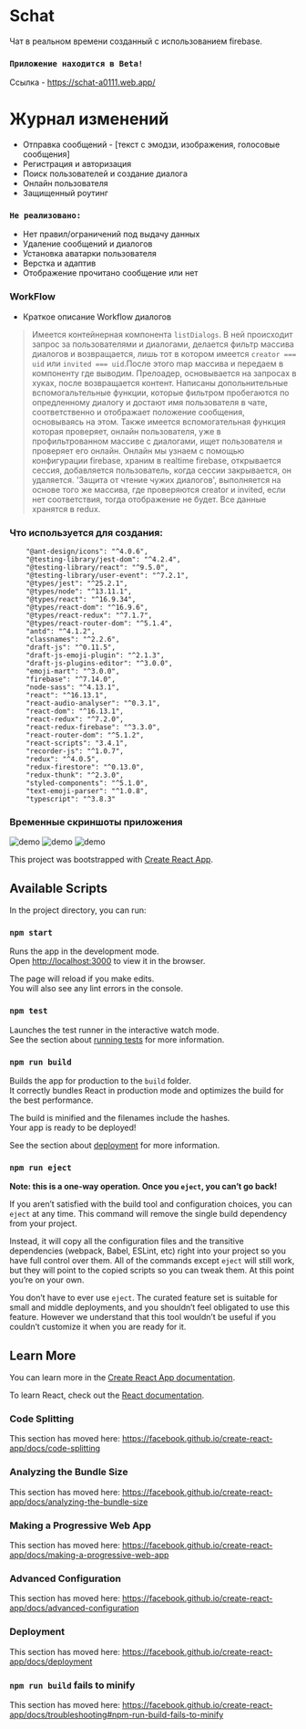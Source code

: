 # Schat

Чат в реальном времени созданный с использованием firebase. 
### `Приложение находится в Beta!`
Ссылка - https://schat-a0111.web.app/
#  Журнал изменений

  - Отправка сообщений - [текст с эмодзи, изображения, голосовые сообщения]
  - Регистрация и авторизация
  - Поиск пользователей и создание диалога
  - Онлайн пользователя
  - Защищенный роутинг
  
### `Не реализовано:`
  - Нет правил/ограничений под выдачу данных
  - Удаление сообщений и диалогов
  - Установка аватарки пользователя
  - Верстка и адаптив
  - Отображение прочитано сообщение или нет
  
### WorkFlow
- Краткое описание Workflow диалогов
> Имеется контейнерная компонента `listDialogs`.
В ней происходит запрос за пользователями и диалогами, делается
фильтр массива диалогов и возвращается, лишь тот в котором
имеется `creator === uid` или `invited === uid`.После этого
map массива и передаем в компоненту где выводим. Прелоадер,
основывается на запросах в хуках, после возвращается контент.
Написаны допольнительные вспомогальтельные функции, которые
фильтром пробегаются по опредленному диалогу и достают имя пользователя
в чате, соответственно и отображает положение сообщения, основываясь
на этом. Также имеется вспомогательная функция которая проверяет,
онлайн пользователя, уже в профильтрованном массиве с диалогами,
ищет пользователя и проверяет его онлайн. Онлайн мы узнаем с помощью
конфигурации firebase, храним в realtime firebase, открывается
сессия, добавляется пользователь, когда сессии закрывается, он удаляется.
'Защита от чтение чужих диалогов', выполняется на основе того же
массива, где проверяются creator и invited, если нет соответствия, тогда
отображение не будет.
Все данные хранятся в redux.

### Что используется для создания:
        "@ant-design/icons": "^4.0.6",
        "@testing-library/jest-dom": "^4.2.4",
        "@testing-library/react": "^9.5.0",
        "@testing-library/user-event": "^7.2.1",
        "@types/jest": "^25.2.1",
        "@types/node": "^13.11.1",
        "@types/react": "^16.9.34",
        "@types/react-dom": "^16.9.6",
        "@types/react-redux": "^7.1.7",
        "@types/react-router-dom": "^5.1.4",
        "antd": "^4.1.2",
        "classnames": "^2.2.6",
        "draft-js": "^0.11.5",
        "draft-js-emoji-plugin": "^2.1.3",
        "draft-js-plugins-editor": "^3.0.0",
        "emoji-mart": "^3.0.0",
        "firebase": "^7.14.0",
        "node-sass": "^4.13.1",
        "react": "^16.13.1",
        "react-audio-analyser": "^0.3.1",
        "react-dom": "^16.13.1",
        "react-redux": "^7.2.0",
        "react-redux-firebase": "^3.3.0",
        "react-router-dom": "^5.1.2",
        "react-scripts": "3.4.1",
        "recorder-js": "^1.0.7",
        "redux": "^4.0.5",
        "redux-firestore": "^0.13.0",
        "redux-thunk": "^2.3.0",
        "styled-components": "^5.1.0",
        "text-emoji-parser": "^1.0.8",
        "typescript": "^3.8.3"

### Временные скриншоты приложения
![demo](https://github.com/sieugene/Schat/blob/master/src/ghImages/1.png?raw=true)
![demo](https://github.com/sieugene/Schat/blob/master/src/ghImages/2.png?raw=true)
![demo](https://github.com/sieugene/Schat/blob/master/src/ghImages/3.png?raw=true)

   This project was bootstrapped with [Create React App](https://github.com/facebook/create-react-app).

## Available Scripts

In the project directory, you can run:

### `npm start`

Runs the app in the development mode.<br />
Open [http://localhost:3000](http://localhost:3000) to view it in the browser.

The page will reload if you make edits.<br />
You will also see any lint errors in the console.

### `npm test`

Launches the test runner in the interactive watch mode.<br />
See the section about [running tests](https://facebook.github.io/create-react-app/docs/running-tests) for more information.

### `npm run build`

Builds the app for production to the `build` folder.<br />
It correctly bundles React in production mode and optimizes the build for the best performance.

The build is minified and the filenames include the hashes.<br />
Your app is ready to be deployed!

See the section about [deployment](https://facebook.github.io/create-react-app/docs/deployment) for more information.

### `npm run eject`

**Note: this is a one-way operation. Once you `eject`, you can’t go back!**

If you aren’t satisfied with the build tool and configuration choices, you can `eject` at any time. This command will remove the single build dependency from your project.

Instead, it will copy all the configuration files and the transitive dependencies (webpack, Babel, ESLint, etc) right into your project so you have full control over them. All of the commands except `eject` will still work, but they will point to the copied scripts so you can tweak them. At this point you’re on your own.

You don’t have to ever use `eject`. The curated feature set is suitable for small and middle deployments, and you shouldn’t feel obligated to use this feature. However we understand that this tool wouldn’t be useful if you couldn’t customize it when you are ready for it.

## Learn More

You can learn more in the [Create React App documentation](https://facebook.github.io/create-react-app/docs/getting-started).

To learn React, check out the [React documentation](https://reactjs.org/).

### Code Splitting

This section has moved here: https://facebook.github.io/create-react-app/docs/code-splitting

### Analyzing the Bundle Size

This section has moved here: https://facebook.github.io/create-react-app/docs/analyzing-the-bundle-size

### Making a Progressive Web App

This section has moved here: https://facebook.github.io/create-react-app/docs/making-a-progressive-web-app

### Advanced Configuration

This section has moved here: https://facebook.github.io/create-react-app/docs/advanced-configuration

### Deployment

This section has moved here: https://facebook.github.io/create-react-app/docs/deployment

### `npm run build` fails to minify

This section has moved here: https://facebook.github.io/create-react-app/docs/troubleshooting#npm-run-build-fails-to-minify

